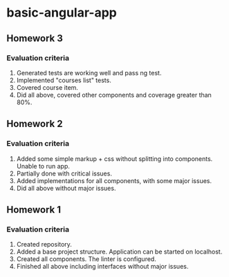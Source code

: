 # basic-angular-app

## Homework 3

### Evaluation criteria

1. Generated tests are working well and pass ng test.
2. Implemented "courses list" tests.
3. Covered course item.
4. Did all above, covered other components and coverage greater than 80%.

## Homework 2

### Evaluation criteria

1. Added some simple markup + css without splitting into components. Unable to run app.
2. Partially done with critical issues.
3. Added implementations for all components, with some major issues.
4. Did all above without major issues.


## Homework 1

### Evaluation criteria

1. Created repository.
2. Added a base project structure. Application can be started on localhost.
3. Created all components. The linter is configured.
4. Finished all above including interfaces without major issues.